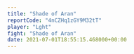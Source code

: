 ```yaml
---
title: "Shade of Aran"
reportCode: "4nCZHq1zGY9M32tT"
player: "Lght"
fight: "Shade of Aran"
date: 2021-07-01T18:55:15.468000+00:00
---
```

